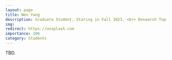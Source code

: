 ```yaml
---
layout: page
title: Wen Yang
description: Graduate Student, Staring in Fall 2023. <br> Research Topic&#58; Adversarial Attack.
img:
redirect: https://unsplash.com
importance: 106
category: Students
---
```


TBD.
